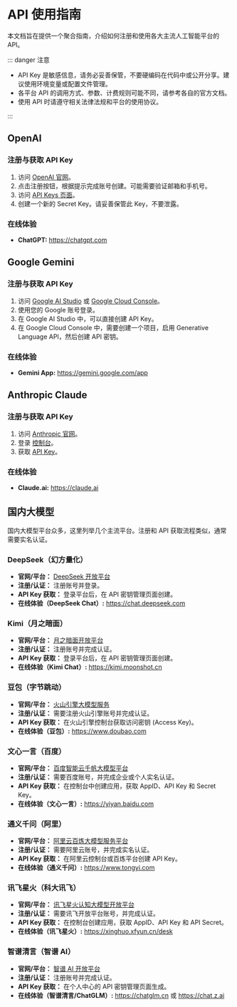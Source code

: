 # API 使用指南

本文档旨在提供一个聚合指南，介绍如何注册和使用各大主流人工智能平台的 API。

::: danger 注意

- API Key 是敏感信息，请务必妥善保管，不要硬编码在代码中或公开分享。建议使用环境变量或配置文件管理。
- 各平台 API 的调用方式、参数、计费规则可能不同，请参考各自的官方文档。
- 使用 API 时请遵守相关法律法规和平台的使用协议。

:::

## OpenAI

### 注册与获取 API Key

1. 访问 [OpenAI 官网](https://openai.com)。
2. 点击注册按钮，根据提示完成账号创建。可能需要验证邮箱和手机号。
3. 访问 [API Keys 页面](https://platform.openai.com/api-keys)。
4. 创建一个新的 Secret Key。请妥善保管此 Key，不要泄露。

### 在线体验

- **ChatGPT:** <https://chatgpt.com>

## Google Gemini

### 注册与获取 API Key

1. 访问 [Google AI Studio](https://aistudio.google.com) 或 [Google Cloud Console](https://console.cloud.google.com)。
2. 使用您的 Google 账号登录。
3. 在 Google AI Studio 中，可以直接创建 API Key。
4. 在 Google Cloud Console 中，需要创建一个项目，启用 Generative Language API，然后创建 API 密钥。

### 在线体验

- **Gemini App:** <https://gemini.google.com/app>

## Anthropic Claude

### 注册与获取 API Key

1. 访问 [Anthropic 官网](https://www.anthropic.com)。
2. 登录 [控制台](https://console.anthropic.com)。
3. 获取 [API Key](https://console.anthropic.com/settings/keys)。

### 在线体验

- **Claude.ai:** <https://claude.ai>

## 国内大模型

国内大模型平台众多，这里列举几个主流平台。注册和 API 获取流程类似，通常需要实名认证。

### DeepSeek（幻方量化）

- **官网/平台：** [DeepSeek 开放平台](https://platform.deepseek.com)
- **注册/认证：** 注册账号并登录。
- **API Key 获取：** 登录平台后，在 API 密钥管理页面创建。
- **在线体验（DeepSeek Chat）:** <https://chat.deepseek.com>

### Kimi（月之暗面）

- **官网/平台：** [月之暗面开放平台](https://platform.moonshot.cn)
- **注册/认证：** 注册账号并完成认证。
- **API Key 获取：** 登录平台后，在 API 密钥管理页面创建。
- **在线体验（Kimi Chat）:** <https://kimi.moonshot.cn>

### 豆包（字节跳动）

- **官网/平台：** [火山引擎大模型服务](hhttps://www.volcengine.com)
- **注册/认证：** 需要注册火山引擎账号并完成认证。
- **API Key 获取：** 在火山引擎控制台获取访问密钥 (Access Key)。
- **在线体验（豆包）:** <https://www.doubao.com>

### 文心一言（百度）

- **官网/平台：** [百度智能云千帆大模型平台](https://cloud.baidu.com/product-s/qianfan_home)
- **注册/认证：** 需要百度账号，并完成企业或个人实名认证。
- **API Key 获取：** 在控制台中创建应用，获取 AppID、API Key 和 Secret Key。
- **在线体验（文心一言）:** <https://yiyan.baidu.com>

### 通义千问（阿里）

- **官网/平台：** [阿里云百炼大模型服务平台](https://bailian.console.aliyun.com)
- **注册/认证：** 需要阿里云账号，并完成实名认证。
- **API Key 获取：** 在阿里云控制台或百炼平台创建 API Key。
- **在线体验（通义千问）:** <https://www.tongyi.com>

### 讯飞星火（科大讯飞）

- **官网/平台：** [讯飞星火认知大模型开放平台](https://xinghuo.xfyun.cn)
- **注册/认证：** 需要讯飞开放平台账号，并完成认证。
- **API Key 获取：** 在控制台创建应用，获取 AppID、API Key 和 API Secret。
- **在线体验（讯飞星火）:** <https://xinghuo.xfyun.cn/desk>

### 智谱清言（智谱 AI）

- **官网/平台：** [智谱 AI 开放平台](https://open.bigmodel.cn)
- **注册/认证：** 注册账号并完成认证。
- **API Key 获取：** 在个人中心的 API 密钥管理页面生成。
- **在线体验（智谱清言/ChatGLM）:** <https://chatglm.cn> 或 <https://chat.z.ai>

